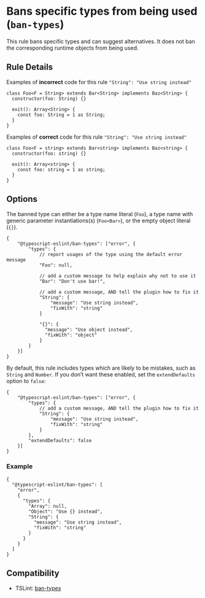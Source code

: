 Bans specific types from being used (`ban-types`)
=================================================

This rule bans specific types and can suggest alternatives. It does not ban the corresponding runtime objects from being used.

Rule Details
------------

Examples of **incorrect** code for this rule `"String": "Use string instead"`

    class Foo<F = String> extends Bar<String> implements Baz<String> {
      constructor(foo: String) {}

      exit(): Array<String> {
        const foo: String = 1 as String;
      }
    }

Examples of **correct** code for this rule `"String": "Use string instead"`

    class Foo<F = string> extends Bar<string> implements Baz<string> {
      constructor(foo: string) {}

      exit(): Array<string> {
        const foo: string = 1 as string;
      }
    }

Options
-------

The banned type can either be a type name literal (`Foo`), a type name with generic parameter instantiations(s) (`Foo<Bar>`), or the empty object literal (`{}`).

    {
        "@typescript-eslint/ban-types": ["error", {
            "types": {
                // report usages of the type using the default error message
                "Foo": null,

                // add a custom message to help explain why not to use it
                "Bar": "Don't use bar!",

                // add a custom message, AND tell the plugin how to fix it
                "String": {
                    "message": "Use string instead",
                    "fixWith": "string"
                }

                "{}": {
                  "message": "Use object instead",
                  "fixWith": "object"
                }
            }
        }]
    }

By default, this rule includes types which are likely to be mistakes, such as `String` and `Number`. If you don’t want these enabled, set the `extendDefaults` option to `false`:

    {
        "@typescript-eslint/ban-types": ["error", {
            "types": {
                // add a custom message, AND tell the plugin how to fix it
                "String": {
                    "message": "Use string instead",
                    "fixWith": "string"
                }
            },
            "extendDefaults": false
        }]
    }

### Example

    {
      "@typescript-eslint/ban-types": [
        "error",
        {
          "types": {
            "Array": null,
            "Object": "Use {} instead",
            "String": {
              "message": "Use string instead",
              "fixWith": "string"
            }
          }
        }
      ]
    }

Compatibility
-------------

-   TSLint: [ban-types](https://palantir.github.io/tslint/rules/ban-types/)

